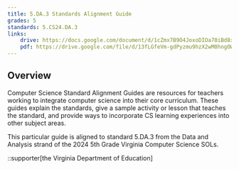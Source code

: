 ```yaml
---
title: 5.DA.3 Standards Alignment Guide
grades: 5
standards: 5.CS24.DA.3
links:
    drive: https://docs.google.com/document/d/1cZmx7B9O4JoxoDIOa70iBd8x31FQa--LcMi-z0WU_dg/edit?usp=drive_link
    pdf: https://drive.google.com/file/d/13fLGfeVm-gdPyzmu9hzX2wM0hngOWLJv/view?usp=drive_link
---
```


## Overview

Computer Science Standard Alignment Guides are resources for teachers working to integrate computer science into their core curriculum. These guides explain the standards, give a sample activity or lesson that teaches the standard, and provide ways to incorporate CS learning experiences into other subject areas. 

This particular guide is aligned to standard 5.DA.3 from the Data and Analysis strand of the 2024 5th Grade Virginia Computer Science SOLs.

::supporter[the Virginia Department of Education]